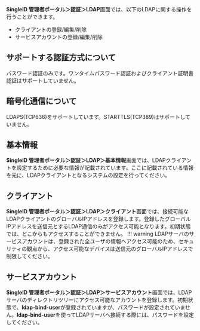 **SingleID 管理者ポータル＞認証＞LDAP**画面では、以下のLDAPに関する操作を行うことができます。

* クライアントの登録/編集/削除
* サービスアカウントの登録/編集/削除

## サポートする認証方式について
パスワード認証のみです。ワンタイムパスワード認証およびクライアント証明書認証はサポートしていません。

## 暗号化通信について
LDAPS(TCP636)をサポートしています。STARTTLS(TCP389)はサポートしていません。

## 基本情報
**SingleID 管理者ポータル＞認証＞LDAP＞基本情報**画面では、LDAPクライアントを設定するために必要な情報が記載されています。ここに記載されている情報を元に、LDAPクライアントとなるシステムの設定を行ってください。

## クライアント
**SingleID 管理者ポータル＞認証＞LDAP＞クライアント**画面では、接続可能なLDAPクライアントのグローバルIPアドレスを登録します。登録したグローバルIPアドレスを送信元とするLDAP通信のみがアクセス可能となります。初期状態では、どこからもアクセスすることができません。
!!! warning
    LDAPサーバのサービスアカウントは、登録された全ユーザの情報へアクセス可能のため、セキュリティの観点から、アクセス可能なデバイスは送信元のグローバルIPアドレスで制限してください。

## サービスアカウント
**SingleID 管理者ポータル＞認証＞LDAP＞サービスアカウント**画面では、LDAPサーバのディレクトリツリーにアクセス可能なアカウントを登録します。初期状態で、**ldap-bind-user**が登録されていますが、パスワードが設定されていません。**ldap-bind-user**を使ってLDAPサーバへ接続する際には、パスワードを設定してください。
